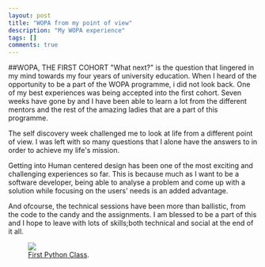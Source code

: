 ```yaml
---
layout: post
title: "WOPA from my point of view"
description: "My WOPA experience"
tags: []
comments: true
---
```

##WOPA, THE FIRST COHORT
"What next?" is the question that lingered in my mind towards my four years of university education. When I heard of the opportunity to be a part of the WOPA programme, i did not look back. One of my best experiences was being accepted into the first cohort. Seven weeks have gone by and I have been able to learn a lot from the different mentors and the rest of the amazing ladies that are a part of this programme.

The self discovery week challenged me to look at life from a different point of view. I was left with so many questions that I alone have the answers to in order to achieve my life's mission. 

Getting into Human centered design has been one of the most exciting and challenging experiences so far. This is because much as I want to be a software developer, being able to analyse a problem and come up with a solution while focusing on the users' needs is an added advantage.

And ofcourse, the technical sessions have been more than ballistic, from the code to the candy and the assignments.
I am blessed to be a part of this and I hope to leave with lots of skills;both technical and social at the end of it all.

<figure>
	<a href="http://wopaoutbox.github.io/images/IMAG0031.jpg
"><img src="http://wopaoutbox.github.io/images/emily.jpg
"></a>
	<figcaption><a href="http://wopaoutbox.github.io/images/IMAG0031.jpg
" title="The WOPA web">First Python Class</a>.</figcaption>


 

